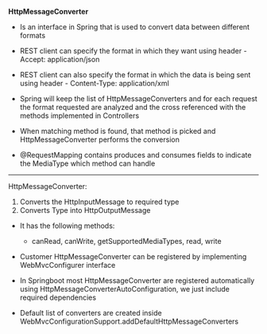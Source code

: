 **HttpMessageConverter**

* Is an interface in Spring that is used to convert data between different formats
* REST client can specify the format in which they want using header - Accept: application/json
* REST client can also specify the format in which the data is being sent using header - Content-Type: application/xml


* Spring will keep the list of HttpMessageConverters and for each request the format requested are analyzed and the cross referenced with the methods implemented in Controllers
* When matching method is found, that method is picked and HttpMessageConverter performs the conversion
* @RequestMapping contains produces and consumes fields to indicate the MediaType which method can handle

---
HttpMessageConverter:
1. Converts the HttpInputMessage to required type
2. Converts Type into HttpOutputMessage

* It has the following methods:
  * canRead, canWrite, getSupportedMediaTypes, read, write
  
* Customer HttpMessageConverter can be registered by implementing WebMvcConfigurer interface
* In Springboot most HttpMessageConverter are registered automatically using HttpMessageConverterAutoConfiguration, we just include required dependencies
* Default list of converters are created inside WebMvcConfigurationSupport.addDefaultHttpMessageConverters